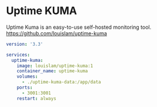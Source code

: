 # Uptime KUMA

Uptime Kuma is an easy-to-use self-hosted monitoring tool.<br>
https://github.com/louislam/uptime-kuma

```yaml
version: '3.3'

services:
  uptime-kuma:
    image: louislam/uptime-kuma:1
    container_name: uptime-kuma
    volumes:
      - ./uptime-kuma-data:/app/data
    ports:
      - 3001:3001  
    restart: always
```